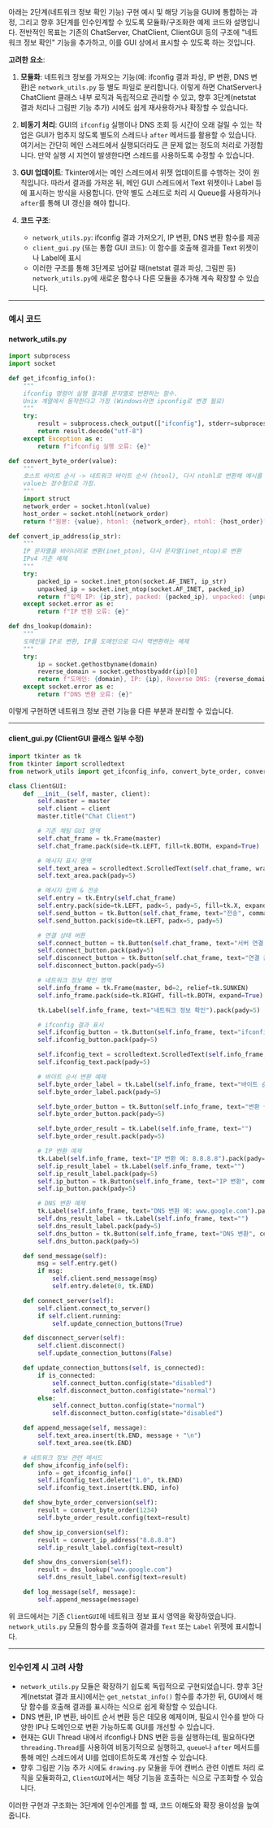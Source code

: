 아래는 2단계(네트워크 정보 확인 기능) 구현 예시 및 해당 기능을 GUI에 통합하는 과정, 그리고 향후 3단계를 인수인계할 수 있도록 모듈화/구조화한 예제 코드와 설명입니다. 전반적인 목표는 기존의 ChatServer, ChatClient, ClientGUI 등의 구조에 "네트워크 정보 확인" 기능을 추가하고, 이를 GUI 상에서 표시할 수 있도록 하는 것입니다.

**고려한 요소**:

1. **모듈화**: 네트워크 정보를 가져오는 기능(예: ifconfig 결과 파싱, IP 변환, DNS 변환)은 `network_utils.py` 등 별도 파일로 분리합니다. 이렇게 하면 ChatServer나 ChatClient 클래스 내부 로직과 독립적으로 관리할 수 있고, 향후 3단계(netstat 결과 처리나 그림판 기능 추가) 시에도 쉽게 재사용하거나 확장할 수 있습니다.

2. **비동기 처리**: GUI의 `ifconfig` 실행이나 DNS 조회 등 시간이 오래 걸릴 수 있는 작업은 GUI가 멈추지 않도록 별도의 스레드나 `after` 메서드를 활용할 수 있습니다. 여기서는 간단히 메인 스레드에서 실행되더라도 큰 문제 없는 정도의 처리로 가정합니다. 만약 실행 시 지연이 발생한다면 스레드를 사용하도록 수정할 수 있습니다.

3. **GUI 업데이트**: Tkinter에서는 메인 스레드에서 위젯 업데이트를 수행하는 것이 원칙입니다. 따라서 결과를 가져온 뒤, 메인 GUI 스레드에서 Text 위젯이나 Label 등에 표시하는 방식을 사용합니다. 만약 별도 스레드로 처리 시 Queue를 사용하거나 `after`를 통해 UI 갱신을 해야 합니다.

4. **코드 구조**:
   - `network_utils.py`: ifconfig 결과 가져오기, IP 변환, DNS 변환 함수를 제공
   - `client_gui.py` (또는 통합 GUI 코드): 이 함수를 호출해 결과를 Text 위젯이나 Label에 표시
   - 이러한 구조를 통해 3단계로 넘어갈 때(netstat 결과 파싱, 그림판 등) `network_utils.py`에 새로운 함수나 다른 모듈을 추가해 계속 확장할 수 있습니다.

---

### 예시 코드

#### network_utils.py

```python
import subprocess
import socket

def get_ifconfig_info():
    """
    ifconfig 명령어 실행 결과를 문자열로 반환하는 함수.
    Unix 계열에서 동작한다고 가정 (Windows라면 ipconfig로 변경 필요)
    """
    try:
        result = subprocess.check_output(["ifconfig"], stderr=subprocess.STDOUT)
        return result.decode("utf-8")
    except Exception as e:
        return f"ifconfig 실행 오류: {e}"

def convert_byte_order(value):
    """
    호스트 바이트 순서 -> 네트워크 바이트 순서 (htonl), 다시 ntohl로 변환해 예시를 보여줌
    value는 정수형으로 가정.
    """
    import struct
    network_order = socket.htonl(value)
    host_order = socket.ntohl(network_order)
    return f"원본: {value}, htonl: {network_order}, ntohl: {host_order}"

def convert_ip_address(ip_str):
    """
    IP 문자열을 바이너리로 변환(inet_pton), 다시 문자열(inet_ntop)로 변환
    IPv4 기준 예제
    """
    try:
        packed_ip = socket.inet_pton(socket.AF_INET, ip_str)
        unpacked_ip = socket.inet_ntop(socket.AF_INET, packed_ip)
        return f"입력 IP: {ip_str}, packed: {packed_ip}, unpacked: {unpacked_ip}"
    except socket.error as e:
        return f"IP 변환 오류: {e}"

def dns_lookup(domain):
    """
    도메인을 IP로 변환, IP를 도메인으로 다시 역변환하는 예제
    """
    try:
        ip = socket.gethostbyname(domain)
        reverse_domain = socket.gethostbyaddr(ip)[0]
        return f"도메인: {domain}, IP: {ip}, Reverse DNS: {reverse_domain}"
    except socket.error as e:
        return f"DNS 변환 오류: {e}"
```

이렇게 구현하면 네트워크 정보 관련 기능을 다른 부분과 분리할 수 있습니다.

---

#### client_gui.py (ClientGUI 클래스 일부 수정)

```python
import tkinter as tk
from tkinter import scrolledtext
from network_utils import get_ifconfig_info, convert_byte_order, convert_ip_address, dns_lookup

class ClientGUI:
    def __init__(self, master, client):
        self.master = master
        self.client = client
        master.title("Chat Client")

        # 기존 채팅 GUI 영역
        self.chat_frame = tk.Frame(master)
        self.chat_frame.pack(side=tk.LEFT, fill=tk.BOTH, expand=True)

        # 메시지 표시 영역
        self.text_area = scrolledtext.ScrolledText(self.chat_frame, wrap=tk.WORD, width=50, height=20)
        self.text_area.pack(pady=5)

        # 메시지 입력 & 전송
        self.entry = tk.Entry(self.chat_frame)
        self.entry.pack(side=tk.LEFT, padx=5, pady=5, fill=tk.X, expand=True)
        self.send_button = tk.Button(self.chat_frame, text="전송", command=self.send_message)
        self.send_button.pack(side=tk.LEFT, padx=5, pady=5)

        # 연결 상태 버튼
        self.connect_button = tk.Button(self.chat_frame, text="서버 연결", command=self.connect_server)
        self.connect_button.pack(pady=5)
        self.disconnect_button = tk.Button(self.chat_frame, text="연결 끊기", command=self.disconnect_server, state="disabled")
        self.disconnect_button.pack(pady=5)

        # 네트워크 정보 확인 영역
        self.info_frame = tk.Frame(master, bd=2, relief=tk.SUNKEN)
        self.info_frame.pack(side=tk.RIGHT, fill=tk.BOTH, expand=True)

        tk.Label(self.info_frame, text="네트워크 정보 확인").pack(pady=5)

        # ifconfig 결과 표시
        self.ifconfig_button = tk.Button(self.info_frame, text="ifconfig 실행", command=self.show_ifconfig_info)
        self.ifconfig_button.pack(pady=5)

        self.ifconfig_text = scrolledtext.ScrolledText(self.info_frame, wrap=tk.WORD, width=50, height=10)
        self.ifconfig_text.pack(pady=5)

        # 바이트 순서 변환 예제
        self.byte_order_label = tk.Label(self.info_frame, text="바이트 순서 변환 예: 값 1234")
        self.byte_order_label.pack(pady=5)

        self.byte_order_button = tk.Button(self.info_frame, text="변환 실행", command=self.show_byte_order_conversion)
        self.byte_order_button.pack(pady=5)

        self.byte_order_result = tk.Label(self.info_frame, text="")
        self.byte_order_result.pack(pady=5)

        # IP 변환 예제
        tk.Label(self.info_frame, text="IP 변환 예: 8.8.8.8").pack(pady=5)
        self.ip_result_label = tk.Label(self.info_frame, text="")
        self.ip_result_label.pack(pady=5)
        self.ip_button = tk.Button(self.info_frame, text="IP 변환", command=self.show_ip_conversion)
        self.ip_button.pack(pady=5)

        # DNS 변환 예제
        tk.Label(self.info_frame, text="DNS 변환 예: www.google.com").pack(pady=5)
        self.dns_result_label = tk.Label(self.info_frame, text="")
        self.dns_result_label.pack(pady=5)
        self.dns_button = tk.Button(self.info_frame, text="DNS 변환", command=self.show_dns_conversion)
        self.dns_button.pack(pady=5)

    def send_message(self):
        msg = self.entry.get()
        if msg:
            self.client.send_message(msg)
            self.entry.delete(0, tk.END)

    def connect_server(self):
        self.client.connect_to_server()
        if self.client.running:
            self.update_connection_buttons(True)

    def disconnect_server(self):
        self.client.disconnect()
        self.update_connection_buttons(False)

    def update_connection_buttons(self, is_connected):
        if is_connected:
            self.connect_button.config(state="disabled")
            self.disconnect_button.config(state="normal")
        else:
            self.connect_button.config(state="normal")
            self.disconnect_button.config(state="disabled")

    def append_message(self, message):
        self.text_area.insert(tk.END, message + "\n")
        self.text_area.see(tk.END)

    # 네트워크 정보 관련 메서드
    def show_ifconfig_info(self):
        info = get_ifconfig_info()
        self.ifconfig_text.delete("1.0", tk.END)
        self.ifconfig_text.insert(tk.END, info)

    def show_byte_order_conversion(self):
        result = convert_byte_order(1234)
        self.byte_order_result.config(text=result)

    def show_ip_conversion(self):
        result = convert_ip_address("8.8.8.8")
        self.ip_result_label.config(text=result)

    def show_dns_conversion(self):
        result = dns_lookup("www.google.com")
        self.dns_result_label.config(text=result)

    def log_message(self, message):
        self.append_message(message)
```

위 코드에서는 기존 `ClientGUI`에 네트워크 정보 표시 영역을 확장하였습니다. `network_utils.py` 모듈의 함수를 호출하여 결과를 `Text` 또는 `Label` 위젯에 표시합니다.

---

### 인수인계 시 고려 사항

- `network_utils.py` 모듈은 확장하기 쉽도록 독립적으로 구현되었습니다. 향후 3단계(netstat 결과 표시)에서는 `get_netstat_info()` 함수를 추가한 뒤, GUI에서 해당 함수를 호출해 결과를 표시하는 식으로 쉽게 확장할 수 있습니다.
- DNS 변환, IP 변환, 바이트 순서 변환 등은 데모용 예제이며, 필요시 인수를 받아 다양한 IP나 도메인으로 변환 가능하도록 GUI를 개선할 수 있습니다.
- 현재는 GUI Thread 내에서 ifconfig나 DNS 변환 등을 실행하는데, 필요하다면 `threading.Thread`를 사용하여 비동기적으로 실행하고, `queue`나 `after` 메서드를 통해 메인 스레드에서 UI를 업데이트하도록 개선할 수 있습니다.
- 향후 그림판 기능 추가 시에도 `drawing.py` 모듈을 두어 캔버스 관련 이벤트 처리 로직을 모듈화하고, `ClientGUI`에서는 해당 기능을 호출하는 식으로 구조화할 수 있습니다.

이러한 구현과 구조화는 3단계에 인수인계를 할 때, 코드 이해도와 확장 용이성을 높여줍니다.
